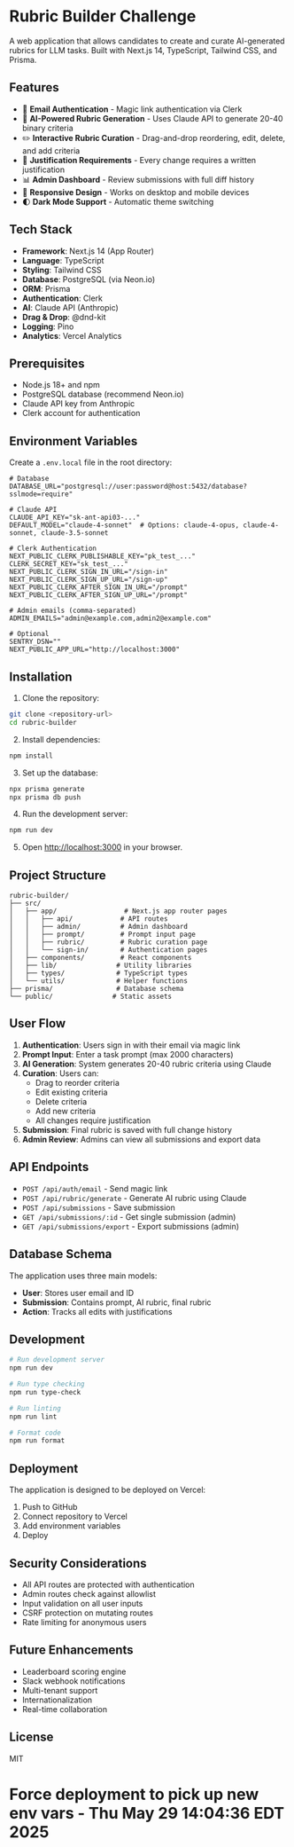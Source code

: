 # Rubric Builder Challenge

A web application that allows candidates to create and curate AI-generated rubrics for LLM tasks. Built with Next.js 14, TypeScript, Tailwind CSS, and Prisma.

## Features

- 🔐 **Email Authentication** - Magic link authentication via Clerk
- 🤖 **AI-Powered Rubric Generation** - Uses Claude API to generate 20-40 binary criteria
- ✏️ **Interactive Rubric Curation** - Drag-and-drop reordering, edit, delete, and add criteria
- 📝 **Justification Requirements** - Every change requires a written justification
- 📊 **Admin Dashboard** - Review submissions with full diff history
- 📱 **Responsive Design** - Works on desktop and mobile devices
- 🌓 **Dark Mode Support** - Automatic theme switching

## Tech Stack

- **Framework**: Next.js 14 (App Router)
- **Language**: TypeScript
- **Styling**: Tailwind CSS
- **Database**: PostgreSQL (via Neon.io)
- **ORM**: Prisma
- **Authentication**: Clerk
- **AI**: Claude API (Anthropic)
- **Drag & Drop**: @dnd-kit
- **Logging**: Pino
- **Analytics**: Vercel Analytics

## Prerequisites

- Node.js 18+ and npm
- PostgreSQL database (recommend Neon.io)
- Claude API key from Anthropic
- Clerk account for authentication

## Environment Variables

Create a `.env.local` file in the root directory:

```env
# Database
DATABASE_URL="postgresql://user:password@host:5432/database?sslmode=require"

# Claude API
CLAUDE_API_KEY="sk-ant-api03-..."
DEFAULT_MODEL="claude-4-sonnet"  # Options: claude-4-opus, claude-4-sonnet, claude-3.5-sonnet

# Clerk Authentication
NEXT_PUBLIC_CLERK_PUBLISHABLE_KEY="pk_test_..."
CLERK_SECRET_KEY="sk_test_..."
NEXT_PUBLIC_CLERK_SIGN_IN_URL="/sign-in"
NEXT_PUBLIC_CLERK_SIGN_UP_URL="/sign-up"
NEXT_PUBLIC_CLERK_AFTER_SIGN_IN_URL="/prompt"
NEXT_PUBLIC_CLERK_AFTER_SIGN_UP_URL="/prompt"

# Admin emails (comma-separated)
ADMIN_EMAILS="admin@example.com,admin2@example.com"

# Optional
SENTRY_DSN=""
NEXT_PUBLIC_APP_URL="http://localhost:3000"
```

## Installation

1. Clone the repository:
```bash
git clone <repository-url>
cd rubric-builder
```

2. Install dependencies:
```bash
npm install
```

3. Set up the database:
```bash
npx prisma generate
npx prisma db push
```

4. Run the development server:
```bash
npm run dev
```

5. Open [http://localhost:3000](http://localhost:3000) in your browser.

## Project Structure

```
rubric-builder/
├── src/
│   ├── app/                 # Next.js app router pages
│   │   ├── api/            # API routes
│   │   ├── admin/          # Admin dashboard
│   │   ├── prompt/         # Prompt input page
│   │   ├── rubric/         # Rubric curation page
│   │   └── sign-in/        # Authentication pages
│   ├── components/         # React components
│   ├── lib/               # Utility libraries
│   ├── types/             # TypeScript types
│   └── utils/             # Helper functions
├── prisma/                # Database schema
└── public/               # Static assets
```

## User Flow

1. **Authentication**: Users sign in with their email via magic link
2. **Prompt Input**: Enter a task prompt (max 2000 characters)
3. **AI Generation**: System generates 20-40 rubric criteria using Claude
4. **Curation**: Users can:
   - Drag to reorder criteria
   - Edit existing criteria
   - Delete criteria
   - Add new criteria
   - All changes require justification
5. **Submission**: Final rubric is saved with full change history
6. **Admin Review**: Admins can view all submissions and export data

## API Endpoints

- `POST /api/auth/email` - Send magic link
- `POST /api/rubric/generate` - Generate AI rubric using Claude
- `POST /api/submissions` - Save submission
- `GET /api/submissions/:id` - Get single submission (admin)
- `GET /api/submissions/export` - Export submissions (admin)

## Database Schema

The application uses three main models:

- **User**: Stores user email and ID
- **Submission**: Contains prompt, AI rubric, final rubric
- **Action**: Tracks all edits with justifications

## Development

```bash
# Run development server
npm run dev

# Run type checking
npm run type-check

# Run linting
npm run lint

# Format code
npm run format
```

## Deployment

The application is designed to be deployed on Vercel:

1. Push to GitHub
2. Connect repository to Vercel
3. Add environment variables
4. Deploy

## Security Considerations

- All API routes are protected with authentication
- Admin routes check against allowlist
- Input validation on all user inputs
- CSRF protection on mutating routes
- Rate limiting for anonymous users

## Future Enhancements

- Leaderboard scoring engine
- Slack webhook notifications
- Multi-tenant support
- Internationalization
- Real-time collaboration

## License

MIT
# Force deployment to pick up new env vars - Thu May 29 14:04:36 EDT 2025
